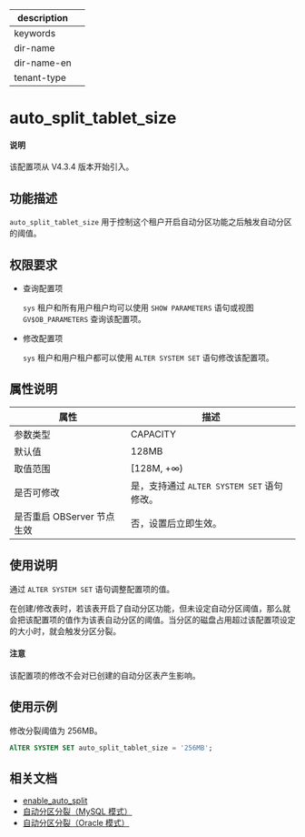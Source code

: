|description||
|---|---|
|keywords||
|dir-name||
|dir-name-en||
|tenant-type||

# auto_split_tablet_size

<main id="notice" type='explain'>
  <h4>说明</h4>
  <p>该配置项从 V4.3.4 版本开始引入。</p>
</main>

## 功能描述

`auto_split_tablet_size` 用于控制这个租户开启自动分区功能之后触发自动分区的阈值。

## 权限要求

* 查询配置项

    `sys` 租户和所有用户租户均可以使用 `SHOW PARAMETERS` 语句或视图 `GV$OB_PARAMETERS` 查询该配置项。

* 修改配置项

    `sys` 租户和用户租户都可以使用 `ALTER SYSTEM SET` 语句修改该配置项。

## 属性说明

|  **属性** | **描述** |
|-----------|----------|
| 参数类型   | CAPACITY |
| 默认值     | 128MB    |
| 取值范围   | [128M, +∞) |
| 是否可修改 | 是，支持通过 `ALTER SYSTEM SET` 语句修改。|
| 是否重启 OBServer 节点生效 | 否，设置后立即生效。|

## 使用说明

通过 `ALTER SYSTEM SET` 语句调整配置项的值。

在创建/修改表时，若该表开启了自动分区功能，但未设定自动分区阈值，那么就会把该配置项的值作为该表自动分区的阈值。当分区的磁盘占用超过该配置项设定的大小时，就会触发分区分裂。

<main id="notice" type='notice'>
  <h4>注意</h4>
  <p>该配置项的修改不会对已创建的自动分区表产生影响。</p>
</main>

## 使用示例

修改分裂阈值为 256MB。

```sql
AlTER SYSTEM SET auto_split_tablet_size = '256MB';
```

## 相关文档

* [enable_auto_split](2350.enable_auto_split.md)
* [自动分区分裂（MySQL 模式）](../../../300.database-object-management/100.manage-object-of-mysql-mode/300.manage-partitions-of-mysql-mode/250.partition-splitting-of-mysql-mode/300.automatic-partition-splitting-of-mysql-mode.md)
* [自动分区分裂（Oracle 模式）](../../../300.database-object-management/200.manage-object-of-oracle-mode/200.manage-partitions-of-oracle-mode/250.partition-splitting-of-oracle-mode/300.automatic-partition-splitting-of-oracle-mode.md)
